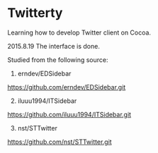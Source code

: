 # Twitterty
Learning how to develop Twitter client on Cocoa.

2015.8.19
The interface is done.

Studied from the following source:

1. erndev/EDSidebar

  https://github.com/erndev/EDSidebar.git

2. iluuu1994/ITSidebar

  https://github.com/iluuu1994/ITSidebar.git

3. nst/STTwitter

  https://github.com/nst/STTwitter.git
